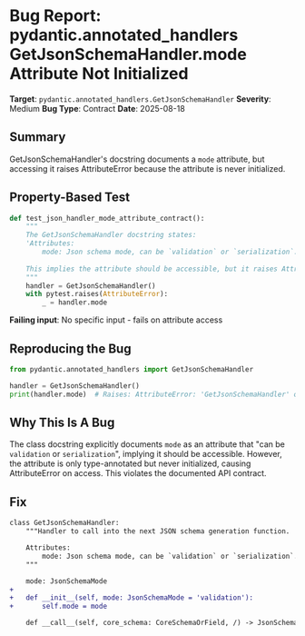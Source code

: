 # Bug Report: pydantic.annotated_handlers GetJsonSchemaHandler.mode Attribute Not Initialized

**Target**: `pydantic.annotated_handlers.GetJsonSchemaHandler`
**Severity**: Medium
**Bug Type**: Contract
**Date**: 2025-08-18

## Summary

GetJsonSchemaHandler's docstring documents a `mode` attribute, but accessing it raises AttributeError because the attribute is never initialized.

## Property-Based Test

```python
def test_json_handler_mode_attribute_contract():
    """
    The GetJsonSchemaHandler docstring states:
    'Attributes:
        mode: Json schema mode, can be `validation` or `serialization`.'
    
    This implies the attribute should be accessible, but it raises AttributeError.
    """
    handler = GetJsonSchemaHandler()
    with pytest.raises(AttributeError):
        _ = handler.mode
```

**Failing input**: No specific input - fails on attribute access

## Reproducing the Bug

```python
from pydantic.annotated_handlers import GetJsonSchemaHandler

handler = GetJsonSchemaHandler()
print(handler.mode)  # Raises: AttributeError: 'GetJsonSchemaHandler' object has no attribute 'mode'
```

## Why This Is A Bug

The class docstring explicitly documents `mode` as an attribute that "can be `validation` or `serialization`", implying it should be accessible. However, the attribute is only type-annotated but never initialized, causing AttributeError on access. This violates the documented API contract.

## Fix

```diff
class GetJsonSchemaHandler:
    """Handler to call into the next JSON schema generation function.

    Attributes:
        mode: Json schema mode, can be `validation` or `serialization`.
    """

    mode: JsonSchemaMode
+   
+   def __init__(self, mode: JsonSchemaMode = 'validation'):
+       self.mode = mode

    def __call__(self, core_schema: CoreSchemaOrField, /) -> JsonSchemaValue:
```